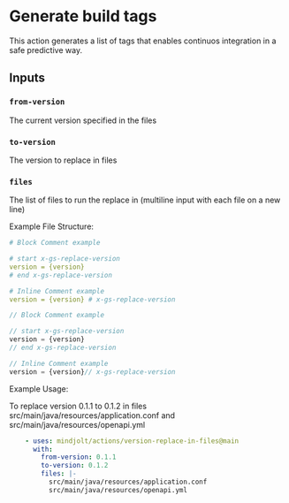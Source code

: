# Generate build tags

This action generates a list of tags that enables continuos integration in a safe predictive way.

## Inputs

### `from-version`

The current version specified in the files

### `to-version`

The version to replace in files

### `files`

The list of files to run the replace in (multiline input with each file on a new line)

Example File Structure:

```yaml
# Block Comment example

# start x-gs-replace-version
version = {version}
# end x-gs-replace-version

# Inline Comment example
version = {version} # x-gs-replace-version
```

```javascript
// Block Comment example

// start x-gs-replace-version
version = {version}
// end x-gs-replace-version

// Inline Comment example
version = {version}// x-gs-replace-version
```

Example Usage:

To replace version 0.1.1 to 0.1.2 in files src/main/java/resources/application.conf and src/main/java/resources/openapi.yml

```yaml
    - uses: mindjolt/actions/version-replace-in-files@main
      with:
        from-version: 0.1.1
        to-version: 0.1.2
        files: |-
          src/main/java/resources/application.conf
          src/main/java/resources/openapi.yml
```


